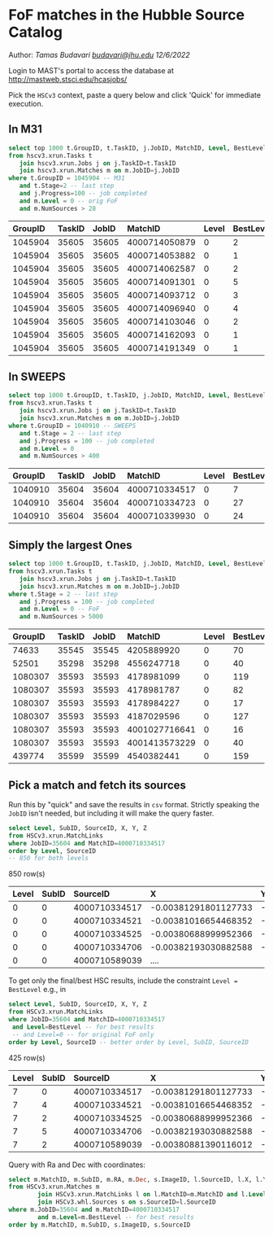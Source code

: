 # FoF matches in the Hubble Source Catalog

Author: *Tamas Budavari budavari@jhu.edu 12/6/2022*

Login to MAST's portal to access the database at <http://mastweb.stsci.edu/hcasjobs/>

Pick the `HSCv3` context, paste a query below and click 'Quick' for immediate execution.

## In M31

```SQL
select top 1000 t.GroupID, t.TaskID, j.JobID, MatchID, Level, BestLevel, NumSources
from hscv3.xrun.Tasks t 
   join hscv3.xrun.Jobs j on j.TaskID=t.TaskID
   join hscv3.xrun.Matches m on m.JobID=j.JobID
where t.GroupID = 1045904 -- M31 
   and t.Stage=2 -- last step
   and j.Progress=100 -- job completed
   and m.Level = 0 -- orig FoF
   and m.NumSources > 28
```

| GroupID | TaskID | JobID | MatchID       | Level | BestLevel | NumSources |
| :------ | :----- | :---- | :------------ | :---- | :-------- | :--------- |
| 1045904 | 35605  | 35605 | 4000714050879 | 0     | 2         | 29         |
| 1045904 | 35605  | 35605 | 4000714053882 | 0     | 1         | 29         |
| 1045904 | 35605  | 35605 | 4000714062587 | 0     | 2         | 29         |
| 1045904 | 35605  | 35605 | 4000714091301 | 0     | 5         | 34         |
| 1045904 | 35605  | 35605 | 4000714093712 | 0     | 3         | 29         |
| 1045904 | 35605  | 35605 | 4000714096940 | 0     | 4         | 30         |
| 1045904 | 35605  | 35605 | 4000714103046 | 0     | 2         | 29         |
| 1045904 | 35605  | 35605 | 4000714162093 | 0     | 1         | 29         |
| 1045904 | 35605  | 35605 | 4000714191349 | 0     | 1         | 29         |

## In SWEEPS

```SQL
select top 1000 t.GroupID, t.TaskID, j.JobID, MatchID, Level, BestLevel, NumSources
from hscv3.xrun.Tasks t 
   join hscv3.xrun.Jobs j on j.TaskID=t.TaskID
   join hscv3.xrun.Matches m on m.JobID=j.JobID
where t.GroupID = 1040910 -- SWEEPS
   and t.Stage = 2 -- last step
   and j.Progress = 100 -- job completed
   and m.Level = 0 
   and m.NumSources > 400
```

| GroupID | TaskID | JobID | MatchID       | Level | BestLevel | NumSources |
| :------ | :----- | :---- | :------------ | :---- | :-------- | :--------- |
| 1040910 | 35604  | 35604 | 4000710334517 | 0     | 7         | 425        |
| 1040910 | 35604  | 35604 | 4000710334723 | 0     | 27        | 458        |
| 1040910 | 35604  | 35604 | 4000710339930 | 0     | 24        | 424        |

## Simply the largest Ones

```SQL
select top 1000 t.GroupID, t.TaskID, j.JobID, MatchID, Level, BestLevel, NumSources
from hscv3.xrun.Tasks t 
   join hscv3.xrun.Jobs j on j.TaskID=t.TaskID
   join hscv3.xrun.Matches m on m.JobID=j.JobID
where t.Stage = 2 -- last step
   and j.Progress = 100 -- job completed
   and m.Level = 0 -- FoF
   and m.NumSources > 5000
```

| GroupID | TaskID | JobID | MatchID       | Level | BestLevel | NumSources |
| :------ | :----- | :---- | :------------ | :---- | :-------- | :--------- |
| 74633   | 35545  | 35545 | 4205889920    | 0     | 70        | 6526       |
| 52501   | 35298  | 35298 | 4556247718    | 0     | 40        | 5739       |
| 1080307 | 35593  | 35593 | 4178981099    | 0     | 119       | 24576      |
| 1080307 | 35593  | 35593 | 4178981787    | 0     | 82        | 6002       |
| 1080307 | 35593  | 35593 | 4178984227    | 0     | 17        | 7046       |
| 1080307 | 35593  | 35593 | 4187029596    | 0     | 127       | 5313       |
| 1080307 | 35593  | 35593 | 4001027716641 | 0     | 16        | 14479      |
| 1080307 | 35593  | 35593 | 4001413573229 | 0     | 40        | 15780      |
| 439774  | 35599  | 35599 | 4540382441    | 0     | 159       | 5136       |

## Pick a match and fetch its sources

Run this by "quick" and save the results in `csv` format. Strictly speaking the `JobID` isn't needed, but including it will make the query faster.

```SQL
select Level, SubID, SourceID, X, Y, Z
from HSCv3.xrun.MatchLinks
where JobID=35604 and MatchID=4000710334517
order by Level, SourceID
-- 850 for both levels
```

850 row(s)

| Level | SubID | SourceID      | X                    | Y                  | Z                  |
| :---- | :---- | :------------ | :------------------- | :----------------- | :----------------- |
| 0     | 0     | 4000710334517 | -0.00381291801127733 | -0.873027769556957 | -0.487655590800151 |
| 0     | 0     | 4000710334521 | -0.00381016654468352 | -0.873027869172163 | -0.487655433969123 |
| 0     | 0     | 4000710334525 | -0.00380688999952366 | -0.873028113194516 | -0.487655022695916 |
| 0     | 0     | 4000710334706 | -0.00382193030882588 | -0.873027610348576 | -0.487655805274346 |
| 0     | 0     | 4000710589039 | ....                 |                    |                    |

To get only the final/best HSC results, include the constraint `Level = BestLevel` e.g., in

```SQL
select Level, SubID, SourceID, X, Y, Z
from HSCv3.xrun.MatchLinks
where JobID=35604 and MatchID=4000710334517
 and Level=BestLevel -- for best results 
 -- and Level=0 -- for original FoF only
order by Level, SourceID -- better order by Level, SubID, SourceID
```

425 row(s)

| Level | SubID | SourceID      | X                    | Y                  | Z                  |
| :---- | :---- | :------------ | :------------------- | :----------------- | :----------------- |
| 7     | 0     | 4000710334517 | -0.00381291801127733 | -0.873027769556957 | -0.487655590800151 |
| 7     | 4     | 4000710334521 | -0.00381016654468352 | -0.873027869172163 | -0.487655433969123 |
| 7     | 2     | 4000710334525 | -0.00380688999952366 | -0.873028113194516 | -0.487655022695916 |
| 7     | 5     | 4000710334706 | -0.00382193030882588 | -0.873027610348576 | -0.487655805274346 |
| 7     | 2     | 4000710589039 | -0.00380881390116012 | -0.873027973773998 | -0.487655257271705 |

Query with Ra and Dec with coordinates:

```SQL
select m.MatchID, m.SubID, m.RA, m.Dec, s.ImageID, l.SourceID, l.X, l.Y, l.Z, l.sigma
from HSCv3.xrun.Matches m
        join HSCv3.xrun.MatchLinks l on l.MatchID=m.MatchID and l.Level=m.Level and l.JobID=m.JobID and l.SubID=m.SubID
        join HSCv3.whl.Sources s on s.SourceID=l.SourceID
where m.JobID=35604 and m.MatchID=4000710334517
        and m.Level=m.BestLevel -- for best results
order by m.MatchID, m.SubID, s.ImageID, s.SourceID
```
